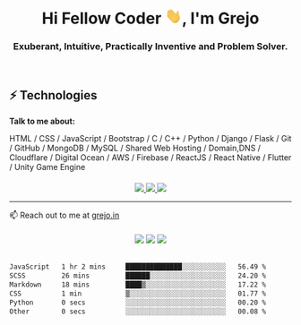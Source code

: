 <!-- <img src="./grejojoby.png" width="900"> -->
<h1 align="center">Hi Fellow Coder <img  src="https://raw.githubusercontent.com/ABSphreak/ABSphreak/master/gifs/Hi.gif" width="30px">, I'm Grejo</h1>
<h3 align="center">Exuberant, Intuitive, Practically Inventive and Problem Solver.</h3>
<br>

## ⚡ Technologies

**Talk to me about:**

HTML / CSS / JavaScript / Bootstrap / C / C++ / Python / Django / Flask / Git / GitHub / MongoDB / MySQL / Shared Web Hosting / Domain,DNS / Cloudflare / Digital Ocean / AWS / Firebase / ReactJS / React Native / Flutter / Unity Game Engine 

<p align=center style="margin-top: 20px;margin-bottom: 10px">
  <a href="https://github.com/grejojoby">
    <img src="https://visitor-badge.glitch.me/badge?page_id=grejojoby.grejojoby">
  </a>
 
  <a href="https://github.com/grejojoby?tab=repositories">
    <img src="https://badges.pufler.dev/repos/grejojoby?style=flat-square&color=black&logo=github">
    <a href="https://github.com/grejojoby"><img src="https://img.shields.io/github/followers/grejojoby?style=social"></a>
  </a>
</p>

<hr>
<p>📫 Reach out to me at <a href="https://grejo.in" target="_blank">grejo.in</a></p>
<p align="center" style="margin-top: 20px;margin-bottom: 30px"><a href="https://twitter.com/grejo00"><img src="https://img.shields.io/badge/twitter-%231DA1F2.svg?&style=for-the-badge&logo=twitter&logoColor=white" height=25></a> <a href="https://www.linkedin.com/in/grejojoby"><img src="https://img.shields.io/badge/linkedin-%230077B5.svg?&style=for-the-badge&logo=linkedin&logoColor=white" height=25></a> <a href="https://www.instagram.com/grejojoby/"><img src="https://img.shields.io/badge/instagram-%23E4405F.svg?&style=for-the-badge&logo=instagram&logoColor=white" height=25></a> 
</p>

<!--START_SECTION:waka-->

```text
JavaScript   1 hr 2 mins     ██████████████░░░░░░░░░░░   56.49 %
SCSS         26 mins         ██████░░░░░░░░░░░░░░░░░░░   24.20 %
Markdown     18 mins         ████▒░░░░░░░░░░░░░░░░░░░░   17.22 %
CSS          1 min           ▒░░░░░░░░░░░░░░░░░░░░░░░░   01.77 %
Python       0 secs          ░░░░░░░░░░░░░░░░░░░░░░░░░   00.20 %
Other        0 secs          ░░░░░░░░░░░░░░░░░░░░░░░░░   00.08 %
```

<!--END_SECTION:waka-->


<!-- <p align="center" style="display: flex;justify-content: space-around;">
  <img align=center src="https://github-readme-stats.vercel.app/api?username=grejojoby&show_icons=true&theme=radical">
</p>
<hr>
 -->
